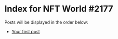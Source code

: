 # Index for NFT World #2177
Posts will be displayed in the order below:

- [Your first post](./001-first.md)

